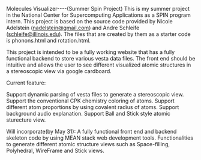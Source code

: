 Molecules Visualizer----(Summer Spin Project)
This is my summer project in the National Center for Supercomputing Applications as a SPIN program intern.
This project is based on the source code provided by Nicole Adelstein (nadelstein@gmail.com) and Andre Schleife (schleife@illinois.edu).
The files that are created by them as a starter code is phonons.html and rotation.html.

This project is intended to be a fully working website that has a fully functional backend to store various vesta data files. The front end
should be intuitive and allows the user to see different visualized atomic structures in a stereoscopic view via google cardboard.

Current feature:

Support dynamic parsing of vesta files to generate a stereoscopic view. 
Support the conventional CPK chemistry coloring of atoms.
Support different atom proportions by using covalent radius of atoms.
Support background audio explanation.
Support Ball and Stick style atomic sturecture view. 

Will incorporate(by May 31):
A fully functional front end and backend skeleton code by using MEAN stack web development tools.
Functionalities to generate different atomic structure views such as Space-filling, Polyhedral, WireFrame and Stick views.
